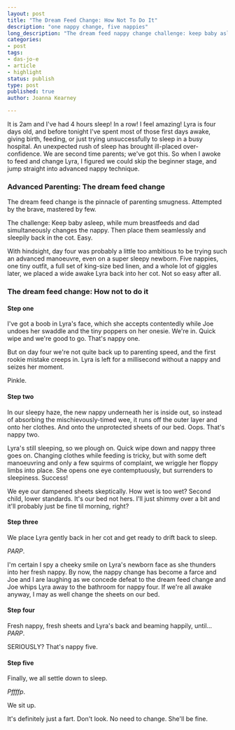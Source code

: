 ```yaml
---
layout: post
title: "The Dream Feed Change: How Not To Do It"
description: "one nappy change, five nappies"
long_description: "The dream feed nappy change challenge: keep baby asleep, while mum breastfeeds and dad simultaneously changes the nappy. Then place baby seamlessly and sleepily back in the cot. Easy?"
categories:
- post
tags:
- das-jo-e
- article
- highlight
status: publish
type: post
published: true
author: Joanna Kearney

---
```


It is 2am and I've had 4 hours sleep! In a row! I feel amazing! Lyra is four days old, and before tonight I've spent most of those first days awake, giving birth, feeding, or just trying unsuccessfully to sleep in a busy hospital. An unexpected rush of sleep has brought ill-placed over-confidence. We are second time parents; we've got this. So when I awoke to feed and change Lyra, I figured we could skip the beginner stage, and jump straight into advanced nappy technique.  

### Advanced Parenting: The dream feed change

The dream feed change is the pinnacle of parenting smugness. Attempted by the brave, mastered by few.

The challenge: Keep baby asleep, while mum breastfeeds and dad simultaneously changes the nappy. Then place them seamlessly and sleepily back in the cot. Easy.

With hindsight, day four was probably a little too ambitious to be trying such an advanced manoeuvre, even on a super sleepy newborn. Five nappies, one tiny outfit, a full set of king-size bed linen, and a whole lot of giggles later, we placed a wide awake Lyra back into her cot. Not so easy after all.

### The dream feed change: How not to do it

#### Step one

I've got a boob in Lyra's face, which she accepts contentedly while Joe undoes her swaddle and the tiny poppers on her onesie. We're in. Quick wipe and we're good to go. That's nappy one.

But on day four we're not quite back up to parenting speed, and the first rookie mistake creeps in. Lyra is left for a millisecond without a nappy and seizes her moment.

Pinkle.

#### Step two

In our sleepy haze, the new nappy underneath her is inside out, so instead of absorbing the mischievously-timed wee, it runs off the outer layer and onto her clothes. And onto the unprotected sheets of our bed. Oops. That's nappy two.

Lyra's still sleeping, so we plough on. Quick wipe down and nappy three goes on. Changing clothes while feeding is tricky, but with some deft manoeuvring and only a few squirms of complaint, we wriggle her floppy limbs into place. She opens one eye contemptuously, but surrenders to sleepiness. Success!

We eye our dampened sheets skeptically. How wet is too wet? Second child, lower standards. It's our bed not hers. I'll just shimmy over a bit and it'll probably just be fine til morning, right?

#### Step three

We place Lyra gently back in her cot and get ready to drift back to sleep.

_PARP_.

I'm certain I spy a cheeky smile on Lyra's newborn face as she thunders into her fresh nappy. By now, the nappy change has become a farce and Joe and I are laughing as we concede defeat to the dream feed change and Joe whips Lyra away to the bathroom for nappy four. If we're all awake anyway, I may as well change the sheets on our bed.

#### Step four

Fresh nappy, fresh sheets and Lyra's back and beaming happily, until... _PARP_.

SERIOUSLY? That's nappy five.

#### Step five

Finally, we all settle down to sleep.

_Pffffp_.

We sit up.

It's definitely just a fart. Don't look. No need to change. She'll be fine.
